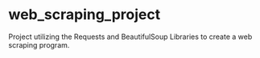 # web_scraping_project
Project utilizing the Requests and BeautifulSoup Libraries to create a web scraping program.

